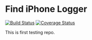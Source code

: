 # Find iPhone Logger

[![Build Status](https://travis-ci.org/AlekseevAV/FILogger.svg?branch=master)](https://travis-ci.org/AlekseevAV/FILogger) 
[![Coverage Status](https://coveralls.io/repos/github/AlekseevAV/FILogger/badge.svg?branch=master)](https://coveralls.io/github/AlekseevAV/FILogger?branch=master)

This is first testing repo.